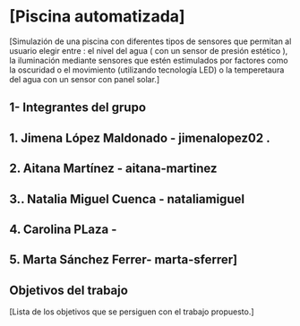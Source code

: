 # [Piscina automatizada]

[Simulazión de una piscina con diferentes tipos de sensores que permitan al usuario elegir entre : el nivel del agua ( con un sensor de presión estético ), la iluminación mediante sensores que estén estimulados por factores como la oscuridad o el movimiento (utilizando tecnología LED) o la temperetaura del agua con un sensor con panel solar.]

## 1- Integrantes del grupo

 ## 1. Jimena López Maldonado - jimenalopez02 .
 ## 2. Aitana Martínez -  aitana-martinez
 ## 3.. Natalia Miguel Cuenca -  nataliamiguel
 ## 4. Carolina PLaza -
 ## 5. Marta Sánchez Ferrer-  marta-sferrer]

## Objetivos del trabajo

[Lista de los objetivos que se persiguen con el trabajo propuesto.]
